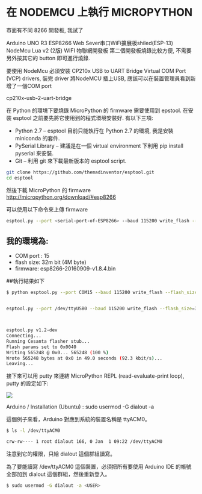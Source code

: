 # 在 NODEMCU 上執行 MICROPYTHON


市面有不同 8266 開發板, 我試了

Arduino UNO R3 ESP8266 Web Sever串口WiFi擴展板shiled(ESP-13)
NodeMcu Lua v2 (2版) WIFI 物聯網開發板
第二個開發板燒錄比較方便, 不需要另外按其它的 button 即可進行燒錄.

要使用 NodeMcu 必須安裝  CP210x USB to UART Bridge Virtual COM Port (VCP) drivers, 裝完 driver 將NodeMCU 插上USB, 應該可以在裝置管理員看到新增了一個COM port

cp210x-usb-2-uart-bridge

在 Python 的環境下要燒錄 MicroPython 的 firmware 需要使用到 epstool. 在安裝 esptool 之前要先將它使用到的程式環境安裝好. 有以下三項:

- Python 2.7 – esptool 目前只能執行在 Python 2.7 的環境, 我是安裝 miniconda 的套件.
- PySerial Library –  建議是在一個 virtual environment 下利用 pip install pyserial 來安裝.
- Git – 利用 git 來下載最新版本的 esptool script.


```sh
git clone https://github.com/themadinventor/esptool.git
cd esptool
```


然後下載 MicroPython 的 firmware http://micropython.org/download/#esp8266

可以使用以下命令來上傳 firmware


```sh
esptool.py --port <serial-port-of-ESP8266> --baud 115200 write_flash --flash_size=<size> 0x00000 <firmware>.bin
```

## 我的環境為:

- COM port : 15
- flash size: 32m bit (4M byte)
- firmware: esp8266-20160909-v1.8.4.bin

##執行結果如下


```sh
$ python esptool.py --port COM15 --baud 115200 write_flash --flash_size=32m 0 esp8266-20160909-v1.8.4.bin


esptool.py --port /dev/ttyUSB0 --baud 115200 write_flash --flash_size=32m 0 esp8266-20180805-v1.9.4-440-g3bef7bd78.bin



esptool.py v1.2-dev
Connecting...
Running Cesanta flasher stub...
Flash params set to 0x0040
Writing 565248 @ 0x0... 565248 (100 %)
Wrote 565248 bytes at 0x0 in 49.0 seconds (92.3 kbit/s)...
Leaving...
````

接下來可以用 putty 來連結 MicroPython REPL (read-evaluate-print loop), putty 的設定如下:


![](./images/putty-to-Serial-REPL.png)


Arduino / Installation (Ubuntu) : sudo usermod -G dialout -a <USER>

這個例子來看，Arduino 對應到系統的裝置名稱是 ttyACM0。

```sh
$ ls -l /dev/ttyACM0
```

```sh
crw-rw---- 1 root dialout 166, 0 Jan  1 09:22 /dev/ttyACM0
```

注意到它的權限，只給 dialout 這個群組讀寫。

為了要能讀寫 /dev/ttyACM0 這個裝置，必須把所有要使用 Arduino IDE 的帳號全部加到 dialout 這個群組，然後重新登入。

```sh
$ sudo usermod -G dialout -a <USER>
```
